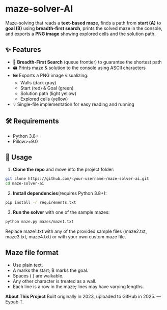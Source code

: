 # maze-solver-AI

Maze-solving that reads a **text-based maze**, finds a path from **start (A)** to **goal (B)** using **breadth-first search**, prints the solved maze in the console, and exports a **PNG image** showing explored cells and the solution path.

## ✨ Features
- 🔎 **Breadth-First Search** (queue frontier) to guarantee the shortest path  
- 🖨️ Prints maze & solution to the console using ASCII characters  
- 🖼️ Exports a PNG image visualizing:
  - Walls (dark gray)  
  - Start (red) & Goal (green)  
  - Solution path (light yellow)  
  - Explored cells (yellow)  
- 💡 Single-file implementation for easy reading and running  

## 🛠 Requirements
- Python 3.8+
- Pillow>=9.0

## 🚀 Usage

1. **Clone the repo** and move into the project folder:
```bash
git clone https://github.com/<your-username>/maze-solver-ai.git
cd maze-solver-ai
```
2. **Install dependencies**(requires Python 3.8+):
```bash
pip install -r requirements.txt
```
3. **Run the solver** with one of the sample mazes:
```bash
python maze.py mazes/maze1.txt
```
Replace maze1.txt with any of the provided sample files (maze2.txt, maze3.txt, maze4.txt) or with your own custom maze file.

## Maze file format
- Use plain text.
- A marks the start; B marks the goal.
- Spaces ( ) are walkable.
- Any other character is treated as a wall.
- Each line is a row in the maze; lines may have varying lengths.

**About This Project**
Built originally in 2023, uploaded to GitHub in 2025.
  — Eyoab T.
